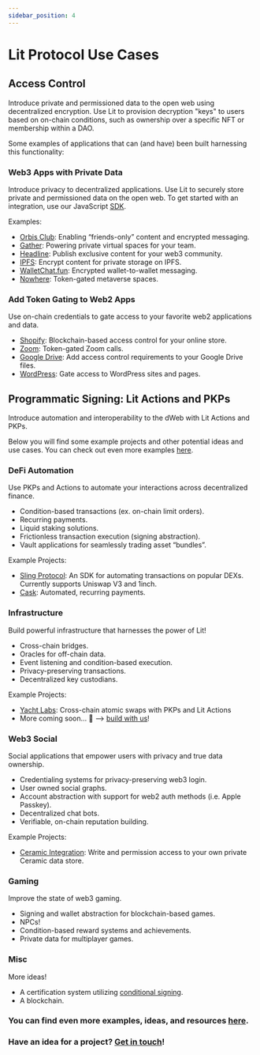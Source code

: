 ```yaml
---
sidebar_position: 4
---
```


# Lit Protocol Use Cases

## Access Control

Introduce private and permissioned data to the open web using decentralized encryption. Use Lit to provision decryption "keys" to users based on on-chain conditions, such as ownership over a specific NFT or membership within a DAO.

Some examples of applications that can (and have) been built harnessing this functionality:

### Web3 Apps with Private Data

Introduce privacy to decentralized applications. Use Lit to securely store private and permissioned data on the open web. To get started with an integration, use our JavaScript [SDK](https://developer.litprotocol.com/SDK/intro).

Examples:

- [Orbis Club](https://orbis.club/): Enabling “friends-only” content and encrypted messaging.
- [Gather](https://www.gather.town/): Powering private virtual spaces for your team.
- [Headline](https://viaheadline.xyz/): Publish exclusive content for your web3 community.
- [IPFS](https://litgateway.com/files): Encrypt content for private storage on IPFS.
- [WalletChat.fun](https://lit.walletchat.fun/): Encrypted wallet-to-wallet messaging.
- [Nowhere](https://www.urnowhere.com/): Token-gated metaverse spaces.

### Add Token Gating to Web2 Apps

Use on-chain credentials to gate access to your favorite web2 applications and data. 

- [Shopify](https://apps.shopify.com/lit-token-access): Blockchain-based access control for your online store.
- [Zoom](https://litgateway.com/apps/zoom): Token-gated Zoom calls.
- [Google Drive](https://litgateway.com/apps/google-drive): Add access control requirements to your Google Drive files.
- [WordPress](https://litgateway.com/apps/wordpress): Gate access to WordPress sites and pages.

## Programmatic Signing: Lit Actions and PKPs

Introduce automation and interoperability to the dWeb with Lit Actions and PKPs. 

Below you will find some example projects and other potential ideas and use cases. You can check out even more examples [here](https://github.com/LIT-Protocol/js-serverless-function-test/tree/main/js-sdkTests).

### DeFi Automation

Use PKPs and Actions to automate your interactions across decentralized finance. 

- Condition-based transactions (ex. on-chain limit orders).
- Recurring payments.
- Liquid staking solutions.
- Frictionless transaction execution (signing abstraction).
- Vault applications for seamlessly trading asset “bundles”.

Example Projects:

- [Sling Protocol](https://github.com/Sling-Protocol/pkp-dex-sdk): An SDK for automating transactions on popular DEXs. Currently supports Uniswap V3 and 1inch.
- [Cask](https://www.cask.fi/): Automated, recurring payments.

### Infrastructure

Build powerful infrastructure that harnesses the power of Lit!

- Cross-chain bridges.
- Oracles for off-chain data.
- Event listening and condition-based execution.
- Privacy-preserving transactions.
- Decentralized key custodians.

Example Projects:

- [Yacht Labs](https://yachtlabs.io/blog/yacht-lit-swap): Cross-chain atomic swaps with PKPs and Lit Actions
- More coming soon… 👀 —> [build with us](https://discord.com/invite/nm9aBG8z9w)!

### Web3 Social

Social applications that empower users with privacy and true data ownership.

- Credentialing systems for privacy-preserving web3 login.
- User owned social graphs.
- Account abstraction with support for web2 auth methods (i.e. Apple Passkey).
- Decentralized chat bots.
- Verifiable, on-chain reputation building.

Example Projects:

- [Ceramic Integration](https://github.com/LIT-Protocol/lit-action-ceramic-signing-demo): Write and permission access to your own private Ceramic data store.

### Gaming

Improve the state of web3 gaming.

- Signing and wallet abstraction for blockchain-based games.
- NPCs!
- Condition-based reward systems and achievements.
- Private data for multiplayer games.

### Misc

More ideas!

- A certification system utilizing [conditional signing](/SDK/Explanation/LitActions/conditionalSigning).
- A blockchain.

### You can find even more examples, ideas, and resources [here](https://github.com/LIT-Protocol/awesome/blob/main/README.md).

### Have an idea for a project? [Get in touch](https://airtable.com/shr2NWJbH1Y6Y3kOU)!
